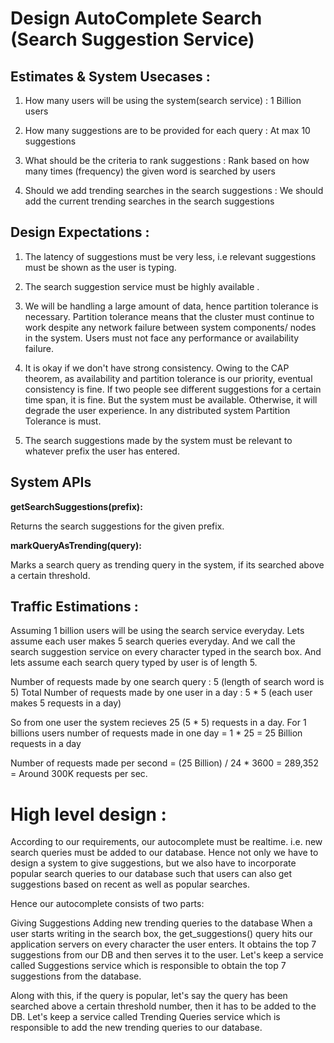 # Design AutoComplete Search (Search Suggestion Service)



## Estimates & System Usecases :
1. How many users will be using the system(search service) : 1 Billion users

2. How many suggestions are to be provided for each query : At max 10 suggestions

3. What should be the criteria to rank suggestions : Rank based on how many times (frequency) the given word is searched by users 

4. Should we add trending searches in the search suggestions : We should add the current trending searches in the search suggestions

## Design Expectations :
1. The latency of suggestions must be very less, i.e relevant suggestions must be shown as the user is typing.

2. The search suggestion service must be highly available .

3. We will be handling a large amount of data, hence partition tolerance is necessary. Partition tolerance means that the cluster must continue to work despite any network failure between system components/ nodes in the system. Users must not face any performance or availability failure.

4. It is okay if we don't have strong consistency. Owing to the CAP theorem, as availability and partition tolerance is our priority, eventual consistency is fine. If two people see different suggestions for a certain time span, it is fine. But the system must be available. Otherwise, it will degrade the user experience. In any distributed system Partition Tolerance is must.

5. The search suggestions made by the system  must be relevant to whatever prefix the user has entered.

## System APIs
**getSearchSuggestions(prefix):**

Returns the search suggestions for the given prefix.

**markQueryAsTrending(query):**

Marks a search query as trending query in the system, if its searched above a certain threshold.

## Traffic Estimations :
Assuming 1 billion users will be using the search service everyday.
Lets assume each user makes 5 search queries everyday. And we call the search suggestion service on every character typed in the search box.
And lets assume each search query typed by user is of length 5.

Number of requests made by one search query : 5 (length of search word is 5)
Total Number of requests made by one user in a day : 5 * 5 (each user makes 5 requests in a day)

So from one user the system recieves 25 (5 * 5) requests in a day.
For 1 billions users number of requests made in one day = 1 * 25 = 25 Billion requests in a day

Number of requests made per second =  (25 Billion) / 24 * 3600 = 289,352 = Around 300K requests per sec.

# High level design :

According to our requirements, our autocomplete must be realtime. i.e. new search queries must be added to our database. Hence not only we have to design a system to give suggestions, but we also have to incorporate popular search queries to our database such that users can also get suggestions based on recent as well as popular searches.

Hence our autocomplete consists of two parts:

Giving Suggestions
Adding new trending queries to the database
When a user starts writing in the search box, the get_suggestions() query hits our application servers on every character the user enters. It obtains the top 7 suggestions from our DB and then serves it to the user. Let's keep a service called Suggestions service which is responsible to obtain the top 7 suggestions from the database.

Along with this, if the query is popular, let's say the query has been searched above a certain threshold number, then it has to be added to the DB. Let's keep a service called Trending Queries service which is responsible to add the new trending queries to our database.



